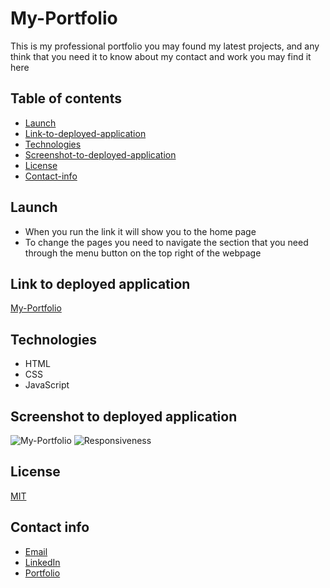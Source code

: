 # My-Portfolio
This is my professional portfolio you may found my latest projects, and any think that you need it to know about my contact and work you may find it here

## Table of contents
* [Launch](#Launch)
* [Link-to-deployed-application](#link-to-deployed-application)
* [Technologies](#technologies)
* [Screenshot-to-deployed-application](#screenshot-to-deployed-application)
* [License](#license)
* [Contact-info](#contact-info)

## Launch
* When you run the link it will show you to the home page 
* To change the pages you need to navigate the section that you need through the menu button on the top right of the webpage

## Link to deployed application
[My-Portfolio](https://asia-codeing.github.io/my-Portfolio/)

## Technologies
* HTML
* CSS
* JavaScript

## Screenshot to deployed application
![My-Portfolio](./assets/images/asia-portfolio.gif)
![Responsiveness](./assets/images/responsiveness.gif)

## License
[MIT](https://choosealicense.com/licenses/mit/)

## Contact info
* [Email](mailto:asia.alius@gmail.com)
* [LinkedIn](https://www.linkedin.com/in/asia-alnahi-1562aa183/)
* [Portfolio](https://asia-codeing.github.io/my-Portfolio/)